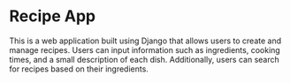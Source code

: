 # Recipe App

This is a web application built using Django that allows users to create and manage recipes. Users can input information such as ingredients, cooking times, and a small description of each dish. Additionally, users can search for recipes based on their ingredients.

